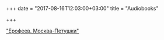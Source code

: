 +++
date = "2017-08-16T12:03:00+03:00"
title = "Audiobooks"

+++

["Ерофеев. Москва-Петушки"]("https://s3-eu-west-1.amazonaws.com/falseprotagonist-one/erofeev/erofeev.xml")
